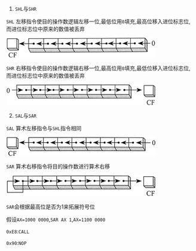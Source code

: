 1. `SHL`与`SHR`

`SHL` 左移指令使目的操作数逻辑左移一位,最低位用`0`填充,最高位移入进位标志位,而进位标志位中原来的数值被丢弃

![](img/SHL.gif)

`SHR` 右移指令使目的操作数逻辑右移一位,最高位用`0`填充,最低位移入进位标志位,而进位标志位中原来的数值被丢弃

![](img/SHR.gif)

2. `SAL`与`SAR`

`SAL` 算术左移指令与`SHL`指令相同

![](img/SAL.gif)

`SAR` 算术右移指令将目的操作数进行算术右移

![](img/SAR.gif)

`SAR`会根据最高位是否为1来拓展符号位

假设`AX=1000 0000`,`SAR AX 1`,`AX=1100 0000`

`0xE8`:`CALL`

`0x90`:`NOP`